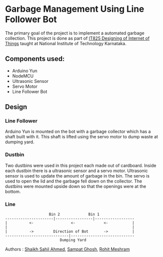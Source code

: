 # Garbage Management Using Line Follower Bot

The primary goal of the project is to implement a automated garbage collection. 
This project is done as part of [IT825 Designing of Internet of Things](https://infotech.nitk.ac.in/course/it825) taught at National Institute of Technology Karnataka.

## Components used:
- Arduino Yun
- NodeMCU
- Ultrasonic Sensor
- Servo Motor
- Line Follower Bot

## Design
### Line Follower
Arduino Yun is mounted on the bot with a garbage collector which has a shaft built with it.
This shaft is lifted using the servo motor to dump waste at dumping yard.

### Dustbin
Two dustbins were used in this project each made out of cardboard. Inside each dustbin there is a ultrasonic sensor and a servo motor.
Ultrasonic sensor is used to update the amount of garbage in the bin. The servo is used to open the lid and the garbage fell down on the collector.
The dustbins were mounted upside down so that the openings were at the bottom.

### Line
```
                    Bin 2             Bin 1
----------------------|-----------------|------------------
|          <-                 <-             <-           |
|                                                         |
|          ->         Direction of Bot       ->           |
-----------------------------|-----------------------------
                         Dumping Yard
```

Authors : [Shaikh Sahil Ahmed](https://github.com/ShaikhSahilAhmed), [Sampat Ghosh](https://github.com/sampatghosh), [Rohit Meshram](https://github.com/meshramrohit121)
